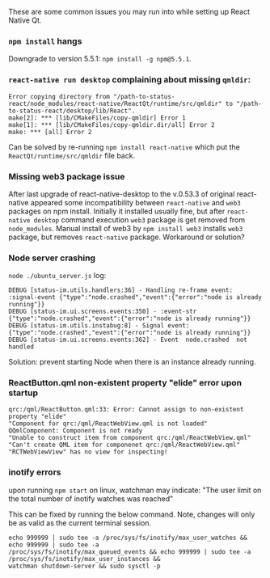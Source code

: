 These are some common issues you may run into while setting up React Native Qt.

### `npm install` hangs
Downgrade to version 5.5.1: `npm install -g npm@5.5.1`.

### `react-native run desktop` complaining about missing `qmldir`:
```Command failed: ./build.sh -e "node_modules/react-native-i18n/desktop;node_modules/react-native-config/desktop;node_modules/react-native-fs/desktop;node_modules/react-native-http-bridge/desktop;node_modules/react-native-webview-bridge/desktop;modules/react-native-status/desktop"
Error copying directory from "/path-to-status-react/node_modules/react-native/ReactQt/runtime/src/qmldir" to "/path-to-status-react/desktop/lib/React".
make[2]: *** [lib/CMakeFiles/copy-qmldir] Error 1
make[1]: *** [lib/CMakeFiles/copy-qmldir.dir/all] Error 2
make: *** [all] Error 2
```
Can be solved by re-running `npm install react-native` which put the `ReactQt/runtime/src/qmldir` file back.

### Missing web3 package issue

After last upgrade of react-native-desktop to the v.0.53.3 of original react-native appeared some incompatibility between `react-native` and `web3` packages on npm install. Initially it installed usually fine, but after `react-native desktop` command execution `web3` package is get removed from `node_modules`. Manual install of web3 by `npm install web3` installs `web3` package, but removes `react-native` package. Workaround or solution?

### Node server crashing
`node ./ubuntu_server.js` log:
```
DEBUG [status-im.utils.handlers:36] - Handling re-frame event:  :signal-event {"type":"node.crashed","event":{"error":"node is already running"}}
DEBUG [status-im.ui.screens.events:350] - :event-str {"type":"node.crashed","event":{"error":"node is already running"}}
DEBUG [status-im.utils.instabug:8] - Signal event: {"type":"node.crashed","event":{"error":"node is already running"}}
DEBUG [status-im.ui.screens.events:362] - Event  node.crashed  not handled
```
Solution: prevent starting Node when there is an instance already running.

### ReactButton.qml non-existent property "elide" error upon startup
```
qrc:/qml/ReactButton.qml:33: Error: Cannot assign to non-existent property "elide"
"Component for qrc:/qml/ReactWebView.qml is not loaded"
QQmlComponent: Component is not ready
"Unable to construct item from component qrc:/qml/ReactWebView.qml"
"Can't create QML item for componenet qrc:/qml/ReactWebView.qml"
"RCTWebViewView" has no view for inspecting!
```

### inotify errors

upon running `npm start` on linux, watchman may indicate: "The user limit on the total number of inotify watches was reached"

This can be fixed by running the below command. Note, changes will only be as valid as the current terminal session.

```
echo 999999 | sudo tee -a /proc/sys/fs/inotify/max_user_watches && echo 999999 | sudo tee -a
/proc/sys/fs/inotify/max_queued_events && echo 999999 | sudo tee -a /proc/sys/fs/inotify/max_user_instances &&
watchman shutdown-server && sudo sysctl -p
```
